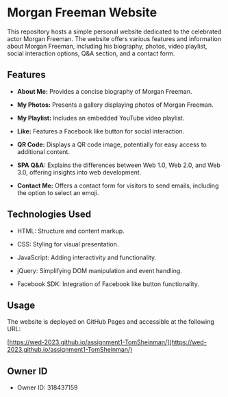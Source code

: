 # Morgan Freeman Website

This repository hosts a simple personal website dedicated to the celebrated actor Morgan Freeman. The website offers various features and information about Morgan Freeman, including his biography, photos, video playlist, social interaction options, Q&A section, and a contact form.

## Features

- **About Me:** Provides a concise biography of Morgan Freeman.
  
- **My Photos:** Presents a gallery displaying photos of Morgan Freeman.
  
- **My Playlist:** Includes an embedded YouTube video playlist.
  
- **Like:** Features a Facebook like button for social interaction.
  
- **QR Code:** Displays a QR code image, potentially for easy access to additional content.
  
- **SPA Q&A:** Explains the differences between Web 1.0, Web 2.0, and Web 3.0, offering insights into web development.
  
- **Contact Me:** Offers a contact form for visitors to send emails, including the option to select an emoji.

## Technologies Used

- HTML: Structure and content markup.
  
- CSS: Styling for visual presentation.
  
- JavaScript: Adding interactivity and functionality.
  
- jQuery: Simplifying DOM manipulation and event handling.
  
- Facebook SDK: Integration of Facebook like button functionality.

## Usage

The website is deployed on GitHub Pages and accessible at the following URL:

[https://wed-2023.github.io/assignment1-TomSheinman/](https://wed-2023.github.io/assignment1-TomSheinman/)

## Owner ID

- Owner ID: 318437159